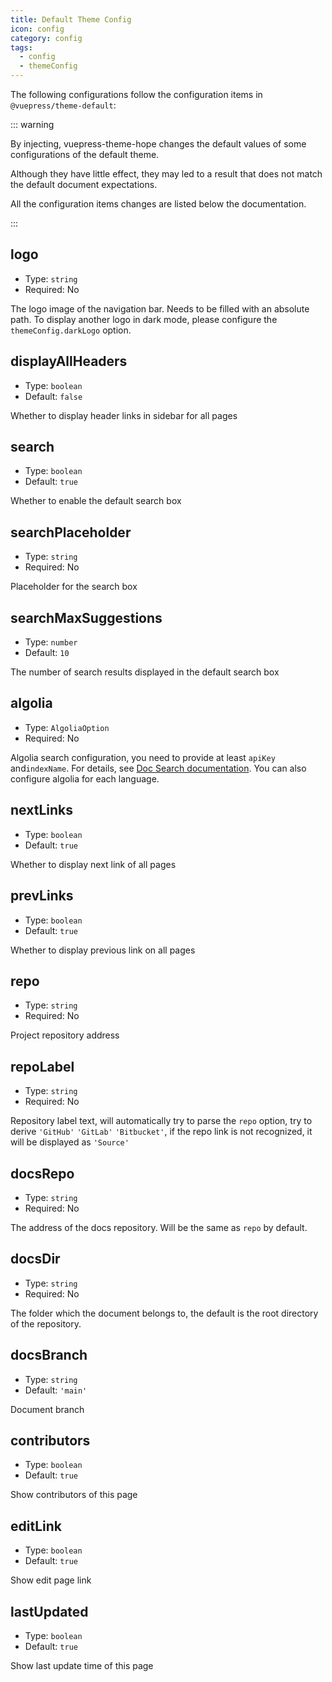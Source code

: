 ```yaml
---
title: Default Theme Config
icon: config
category: config
tags:
  - config
  - themeConfig
---
```


The following configurations follow the configuration items in `@vuepress/theme-default`:

::: warning

By injecting, vuepress-theme-hope changes the default values of some configurations of the default theme.

Although they have little effect, they may led to a result that does not match the default document expectations.

All the configuration items changes are listed below the documentation.

:::

## logo <Badge text="improved" type="warn" />

- Type: `string`
- Required: No

The logo image of the navigation bar. Needs to be filled with an absolute path. To display another logo in dark mode, please configure the `themeConfig.darkLogo` option.

## displayAllHeaders

- Type: `boolean`
- Default: `false`

Whether to display header links in sidebar for all pages

## search

- Type: `boolean`
- Default: `true`

Whether to enable the default search box

## searchPlaceholder

- Type: `string`
- Required: No

Placeholder for the search box

## searchMaxSuggestions

- Type: `number`
- Default: `10`

The number of search results displayed in the default search box

## algolia

- Type: `AlgoliaOption`
- Required: No

Algolia search configuration, you need to provide at least `apiKey` and`indexName`. For details, see [Doc Search documentation](https://github.com/algolia/docsearch#docsearch-options). You can also configure algolia for each language.

## nextLinks

- Type: `boolean`
- Default: `true`

Whether to display next link of all pages

## prevLinks

- Type: `boolean`
- Default: `true`

Whether to display previous link on all pages

## repo

- Type: `string`
- Required: No

Project repository address

## repoLabel

- Type: `string`
- Required: No

Repository label text, will automatically try to parse the `repo` option, try to derive `'GitHub'` `'GitLab'` `'Bitbucket'`, if the repo link is not recognized, it will be displayed as `'Source'`

## docsRepo

- Type: `string`
- Required: No

The address of the docs repository. Will be the same as `repo` by default.

## docsDir

- Type: `string`
- Required: No

The folder which the document belongs to, the default is the root directory of the repository.

## docsBranch

- Type: `string`
- Default: `'main'`

Document branch

## contributors <Badge text="New" />

- Type: `boolean`
- Default: `true`

Show contributors of this page

## editLink

- Type: `boolean`
- Default: `true`

Show edit page link

## lastUpdated <Badge text="New" />

- Type: `boolean`
- Default: `true`

Show last update time of this page
